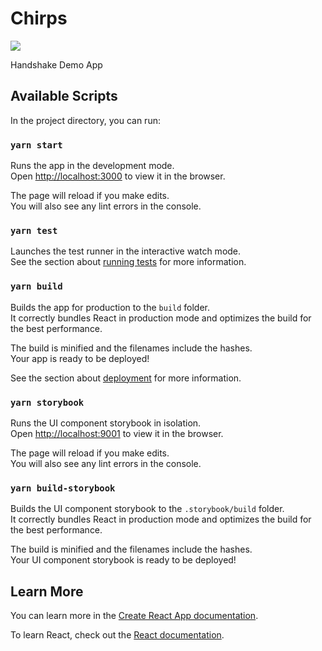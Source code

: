 # Chirps

![](https://media.giphy.com/media/Dj8NIuXppqHAY/giphy.gif)

Handshake Demo App

## Available Scripts

In the project directory, you can run:

### `yarn start`

Runs the app in the development mode.<br />
Open [http://localhost:3000](http://localhost:3000) to view it in the browser.

The page will reload if you make edits.<br />
You will also see any lint errors in the console.

### `yarn test`

Launches the test runner in the interactive watch mode.<br />
See the section about [running tests](https://facebook.github.io/create-react-app/docs/running-tests) for more information.

### `yarn build`

Builds the app for production to the `build` folder.<br />
It correctly bundles React in production mode and optimizes the build for the best performance.

The build is minified and the filenames include the hashes.<br />
Your app is ready to be deployed!

See the section about [deployment](https://facebook.github.io/create-react-app/docs/deployment) for more information.

### `yarn storybook`

Runs the UI component storybook in isolation.<br />
Open [http://localhost:9001](http://localhost:9001) to view it in the browser.

The page will reload if you make edits.<br />
You will also see any lint errors in the console.

### `yarn build-storybook`

Builds the UI component storybook to the `.storybook/build` folder.<br />
It correctly bundles React in production mode and optimizes the build for the best performance.

The build is minified and the filenames include the hashes.<br />
Your UI component storybook is ready to be deployed!

## Learn More

You can learn more in the [Create React App documentation](https://facebook.github.io/create-react-app/docs/getting-started).

To learn React, check out the [React documentation](https://reactjs.org/).
